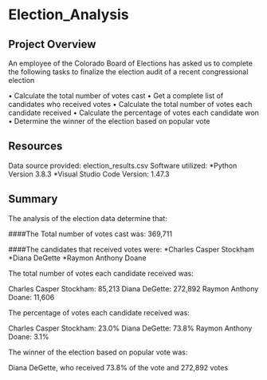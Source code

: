 # Election_Analysis

## Project Overview
An employee of the Colorado Board of Elections has asked us to complete the following tasks to finalize the election audit of a recent congressional election

•	Calculate the total number of votes cast
•	Get a complete list of candidates who received votes
•	Calculate the total number of votes each candidate received
•	Calculate the percentage of votes each candidate won
•	Determine the winner of the election based on popular vote

## Resources
Data source provided:  election_results.csv
Software utilized: 
*Python Version 3.8.3 
*Visual Studio Code Version: 1.47.3

## Summary
The analysis of the election data determine that:

####The Total number of votes cast was: 369,711

####The candidates that received votes were:
    *Charles Casper Stockham
    *Diana DeGette
    *Raymon Anthony Doane
 
The total number of votes each candidate received was:

  Charles Casper Stockham: 85,213
  Diana DeGette: 272,892
  Raymon Anthony Doane: 11,606

The percentage of votes each candidate received was:

  Charles Casper Stockham: 23.0% 
  Diana DeGette: 73.8% 
  Raymon Anthony Doane: 3.1% 
  
The winner of the election based on popular vote was:

  Diana DeGette, who received 73.8% of the vote and 272,892 votes
